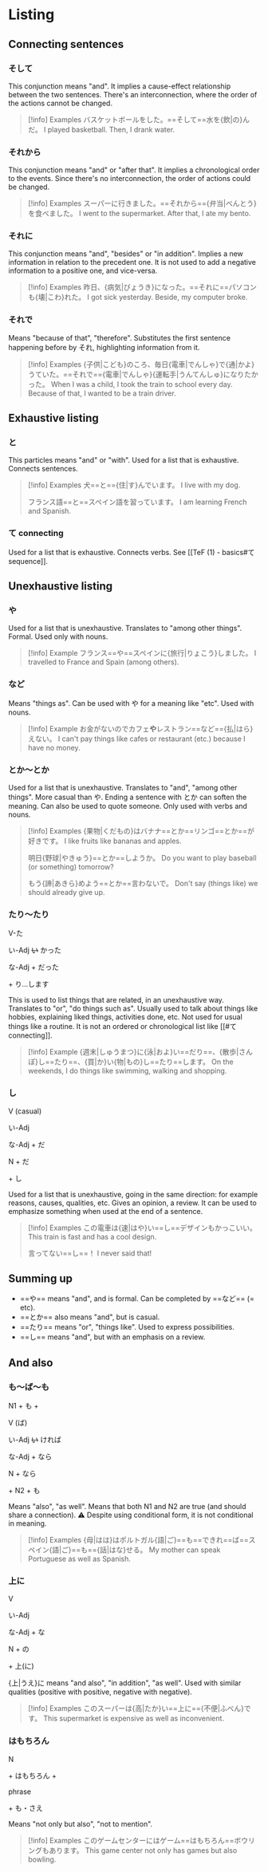 # Listing

## Connecting sentences

### そして

This conjunction means "and". It implies a cause-effect relationship between the two sentences. There's an interconnection, where the order of the actions cannot be changed.

> [!info] Examples
> バスケットボールをした。==そして==水を{飲|の}んだ。
> I played basketball. Then, I drank water.

### それから

This conjunction means "and" or "after that". It implies a chronological order to the events. Since there's no interconnection, the order of actions could be changed.

> [!info] Examples
> スーパーに行きました。==それから=={弁当|べんとう}を食べました。
> I went to the supermarket. After that, I ate my bento.

### それに

This conjunction means "and", "besides" or "in addition". Implies a new information in relation to the precedent one. It is not used to add a negative information to a positive one, and vice-versa.

> [!info] Examples
> 昨日、{病気|びょうき}になった。==それに==パソコンも{壊|こわ}れた。
> I got sick yesterday. Beside, my computer broke.

### それで

Means "because of that", "therefore". Substitutes the first sentence happening before by それ, highlighting information from it.

> [!info] Examples
> {子供|こども}のころ、毎日{電車|でんしゃ}で{通|かよ}うていた。==それで=={電車|でんしゃ}{運転手|うんてんしゅ}になりたかった。
> When I was a child, I took the train to school every day. Because of that, I wanted to be a train driver.

## Exhaustive listing

### と

This particles means "and" or "with". Used for a list that is exhaustive. Connects sentences.

> [!info] Examples
> 犬==と=={住|す}んでいます。
> I live with my dog.
> 
> フランス語==と==スペイン語を習っています。
> I am learning French and Spanish.

### て connecting

Used for a list that is exhaustive. Connects verbs.
See [[TeF (1) - basics#て sequence]].

## Unexhaustive listing

### や

Used for a list that is unexhaustive. Translates to "among other things". Formal.
Used only with nouns.

> [!info] Example
> フランス==や==スペインに{旅行|りょこう}しました。
> I travelled to France and Spain (among others).

### など

Means "things as". Can be used with や for a meaning like "etc".
Used with nouns.

> [!info] Example
> お金がないのでカフェ**や**レストラン==など=={払|はら}えない。
> I can't pay things like cafes or restaurant (etc.) because I have no money.

### とか～とか

Used for a list that is unexhaustive. Translates to "and", "among other things". More casual than や. Ending a sentence with とか can soften the meaning. Can also be used to quote someone.
Only used with verbs and nouns.

> [!info] Examples
> {果物|くだもの}はバナナ==とか==リンゴ==とか==が好きです。
> I like fruits like bananas and apples.
> 
> 明日{野球|やきゅう}==とか==しようか。
> Do you want to play baseball (or something) tomorrow?
> 
> もう{諦|あきら}めよう==とか==言わないで。
> Don't say (things like) we should already give up.

### たり～たり

<div class="usage">
<div class="left">
	<p><span class="box">V-た</span></p>
	<p><span class="box">い-Adj <strike>い</strike> かった</span></p>
	<p><span class="box">な-Adj + だった</span></p>
</div>
	<p class="right">+ り...します</p>
</div>

This is used to list things that are related, in an unexhaustive way. Translates to "or", "do things such as".
Usually used to talk about things like hobbies, explaining liked things, activities done, etc. Not used for usual things like a routine. It is not an ordered or chronological list like [[#て connecting]].

> [!info] Example
> {週末|しゅうまつ}に{泳|およ}い==だり==、{散歩|さんぽ}し==たり==、{買|か}い{物|もの}し==たり==します。
> On the weekends, I do things like swimming, walking and shopping.

### し

<div class="usage">
<div class="left">
	<p><span class="box">V (casual)</span></p>
	<p><span class="box">い-Adj</span></p>
	<p><span class="box">な-Adj + だ</span></p>
	<p><span class="box">N + だ</span></p>
</div>
	<p class="right">+ し</p>
</div>

Used for a list that is unexhaustive, going in the same direction: for example reasons, causes, qualities, etc. Gives an opinion, a review.
It can be used to emphasize something when used at the end of a sentence.

> [!info] Examples
> この電車は{速|はや}い==し==デザインもかっこいい。
> This train is fast and has a cool design.
> 
> 言ってない==し==！
> I never said that!

## Summing up

* ==や== means "and", and is formal. Can be completed by ==など== (= etc).
* ==とか== also means "and", but is casual.
* ==たり== means "or", "things like". Used to express possibilities.
* ==し== means "and", but with an emphasis on a review.

## And also

### も～ば～も

<div class="usage">
	<p class="iright">N1 + も + </p>
<div class="ileft">
<div class="left">
	<p><span class="box">V (ば)</span></p>
	<p><span class="box">い-Adj <strike>い</strike> ければ</span></p>
	<p><span class="box">な-Adj + なら</span></p>
	<p><span class="box">N + なら</span></p>
</div>
</div>
	<p class="right">+ N2 + も</p>
</div>

Means "also", "as well". Means that both N1 and N2 are true (and should share a connection).
⚠ Despite using conditional form, it is not conditional in meaning.

> [!info] Examples
> {母|はは}はポルトガル{語|ご}==も==できれ==ば==スペイン{語|ご}==も=={話|はな}せる。
> My mother can speak Portuguese as well as Spanish.

### 上に

<div class="usage">
<div class="left">
	<p><span class="box">V</span></p>
	<p><span class="box">い-Adj</span></p>
	<p><span class="box">な-Adj + な</span></p>
	<p><span class="box">N + の</span></p>
</div>
	<p class="right">+ 上(に)</p>
</div>

{上|うえ}に means "and also", "in addition", "as well". Used with similar qualities (positive with positive, negative with negative).

> [!info] Examples
> このスーパーは{高|たか}い==上に=={不便|ふべん}です。
> This supermarket is expensive as well as inconvenient.

### はもちろん

<div class="usage">
<div class="">
	<p><span class="box">N</span></p>
</div>
	<p class="r">+ はもちろん + </p>
<div class="">
	<p><span class="box">phrase</span></p>
</div>
	<p class="r">+ も・さえ</p>
</div>

Means "not only but also", "not to mention".

> [!info] Examples
> このゲームセンターにはゲーム==はもちろん==ボウリングもあります。
> This game center not only has games but also bowling.
